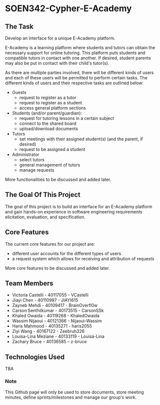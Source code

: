 # SOEN342-Cypher-E-Academy  

## The Task 

  Develop an interface for a unique E-Academy platform. 
  
  E-Academy is a learning platform where students and tutors can obtain the necessary support for online tutoring. This platform puts students and compatible tutors in contact with one another. If desired, student parents may also be put in contact with their child's tutor(s).
  
  As there are multiple parties involved, there will be different kinds of users and each of these users will be permitted to perform certain tasks. The different kinds of users and their respective tasks are outlined below:
- Guests
  - request to register as a tutor
  - request to register as a student
  - access general platform sections
- Students (and/or parent/guardian):
  - request for tutoring lessons in a certain subject
  - connect to the shared board
  - upload/download documents
- Tutors
  - set meetings with their assigned student(s) (and the parent, if desired)
  - request to be assigned a student
- Administrator
  - select tutors
  - general management of tutors 
  - manage requests 

More functionalities to be discussed and added later. 

## The Goal Of This Project 

  The goal of this project is to build an interface for an E-Academy platform and gain hands-on experience in software engineering requirements elicitation, evaluation, and specification. 
  
## Core Features

  The current core features for our project are: 
- different user accounts for the different types of users 
- a request system which allows for receiving and attribution of requests

More core features to be discussed and added later. 

## Team Members
- Victoria Castelli - 40117055 - VCastelli 
- Jiayi Chen - 40110997 - JIAYI615
- Zayneb Mehdi - 40109417 - BrainOverfl0w
- Carson Senthilkumar - 40173515 - CarsonSSk
- Khaled Owaida - 40119268 - KhaledOwaida
- Wassim Nijaoui - 40121366 - Nijaoui-Wassim
- Haris Mahmood - 40135271 - haris2055
- Ziyi Wang - 40167122 - Zeebruh326
- Louisa-Lina Meziane - 40133119 - Louisa-Lina
- Zachary Bruce – 40136585 – z-bruce

## Technologies Used

  TBA

### Note

  This Github page will only be used to store documents, store meeting minutes, define sprints/milestones and manage our group's work. 
